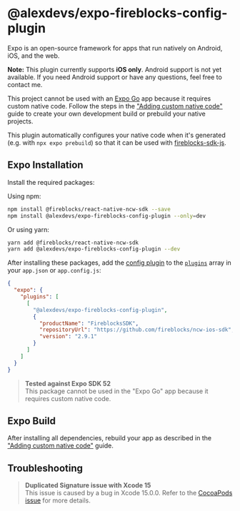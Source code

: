 # @alexdevs/expo-fireblocks-config-plugin

Expo is an open-source framework for apps that run natively on Android, iOS, and the web.

**Note:** This plugin currently supports **iOS only**. Android support is not yet available. If you need Android support or have any questions, feel free to contact me.

This project cannot be used with an [Expo Go](https://docs.expo.dev/workflow/expo-go/) app because it requires custom native code. Follow the steps in the ["Adding custom native code"](https://docs.expo.dev/workflow/customizing/) guide to create your own development build or prebuild your native projects.

This plugin automatically configures your native code when it's generated (e.g. with `npx expo prebuild`) so that it can be used with [fireblocks-sdk-js](https://github.com/fireblocks/fireblocks-sdk-js).

## Expo Installation

Install the required packages:

Using npm:
```sh
npm install @fireblocks/react-native-ncw-sdk --save
npm install @alexdevs/expo-fireblocks-config-plugin --only=dev
```

Or using yarn:
```sh
yarn add @fireblocks/react-native-ncw-sdk
yarn add @alexdevs/expo-fireblocks-config-plugin --dev
```

After installing these packages, add the [config plugin](https://docs.expo.dev/guides/config-plugins/) to the [`plugins`](https://docs.expo.dev/versions/latest/config/app/#plugins) array in your `app.json` or `app.config.js`:

```json
{
  "expo": {
    "plugins": [
      [
        "@alexdevs/expo-fireblocks-config-plugin",
        {
          "productName": "FireblocksSDK",
          "repositoryUrl": "https://github.com/fireblocks/ncw-ios-sdk",
          "version": "2.9.1"
        }
      ]
    ]
  }
}
```

> **Tested against Expo SDK 52**  
> This package cannot be used in the "Expo Go" app because it requires custom native code.

## Expo Build

After installing all dependencies, rebuild your app as described in the ["Adding custom native code"](https://docs.expo.dev/workflow/customizing/) guide.

## Troubleshooting

> **Duplicated Signature issue with Xcode 15**  
> This issue is caused by a bug in Xcode 15.0.0. Refer to the [CocoaPods issue](https://github.com/CocoaPods/CocoaPods/issues/12022) for more details.
